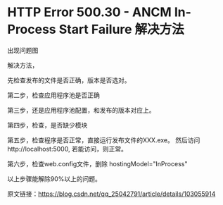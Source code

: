 # HTTP Error 500.30 - ANCM In-Process Start Failure 解决方法

出现问题图



解决方法，

先检查发布的文件是否正确，版本是否选对。



 

第二步，检查应用程序池是否正确



第三步，还是应用程序池配置，和发布的版本对应上。



第四步，检查，是否缺少模块



第五步，检查程序是否正常，直接运行发布文件的XXX.exe。 然后访问http://localhost:5000, 若能访问，则正常。



 

第六步，检查web.config文件，删除 hostingModel="InProcess"



 

以上步骤能解除90%以上的问题。

原文链接：https://blog.csdn.net/qq_25042791/article/details/103055914